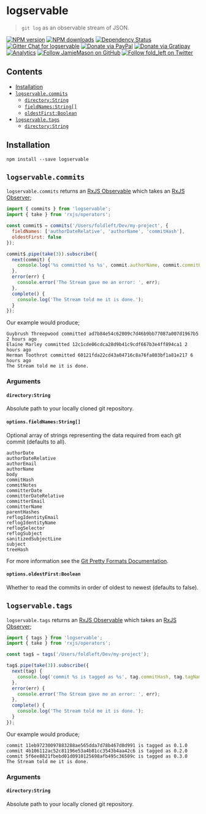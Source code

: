 # logservable

> `git log` as an observable stream of JSON.

[![NPM version](http://img.shields.io/npm/v/logservable.svg?style=flat-square)](https://www.npmjs.com/package/logservable)
[![NPM downloads](http://img.shields.io/npm/dm/logservable.svg?style=flat-square)](https://www.npmjs.com/package/logservable)
[![Dependency Status](http://img.shields.io/david/JamieMason/logservable.svg?style=flat-square)](https://david-dm.org/JamieMason/logservable)
[![Gitter Chat for logservable](https://badges.gitter.im/Join%20Chat.svg)](https://gitter.im/JamieMason/logservable)
[![Donate via PayPal](https://img.shields.io/badge/donate-paypal-blue.svg)](https://www.paypal.me/foldleft)
[![Donate via Gratipay](https://img.shields.io/gratipay/user/JamieMason.svg)](https://gratipay.com/~JamieMason/)
[![Analytics](https://ga-beacon.appspot.com/UA-45466560-5/logservable?flat&useReferer)](https://github.com/igrigorik/ga-beacon)
[![Follow JamieMason on GitHub](https://img.shields.io/github/followers/JamieMason.svg?style=social&label=Follow)](https://github.com/JamieMason)
[![Follow fold_left on Twitter](https://img.shields.io/twitter/follow/fold_left.svg?style=social&label=Follow)](https://twitter.com/fold_left)

## Contents

- [Installation](#installation)
- [`logservable.commits`](#logservablecommits)
  - [`directory:String`](#directorystring)
  - [`fieldNames:String[]`](#fieldnamesstring)
  - [`oldestFirst:Boolean`](#oldestfirstboolean)
- [`logservable.tags`](#logservabletags)
  - [`directory:String`](#directorystring-1)

## Installation

```
npm install --save logservable
```

## `logservable.commits`

`logservable.commits` returns an [RxJS Observable][observable] which takes an [RxJS Observer][observer];

```js
import { commits } from 'logservable';
import { take } from 'rxjs/operators';

const commit$ = commits('/Users/foldleft/Dev/my-project', {
  fieldNames: ['authorDateRelative', 'authorName', 'commitHash'],
  oldestFirst: false
});

commit$.pipe(take(3)).subscribe({
  next(commit) {
    console.log('%s committed %s %s', commit.authorName, commit.commitHash, commit.authorDateRelative);
  },
  error(err) {
    console.error('The Stream gave me an error: ', err);
  },
  complete() {
    console.log('The Stream told me it is done.');
  }
});
```

Our example would produce;

```
Guybrush Threepwood committed ad7b84e54c62809c7d46b9bb77087a007d1967b5 2 hours ago
Elaine Marley committed 12c1cde06cdca28d9b41c9cdf667b3e4ff894ca1 2 hours ago
Herman Toothrot committed 60121fda22cd43a04716c8a76fa803bf1a81e217 6 hours ago
The Stream told me it is done.
```

### Arguments

#### `directory:String`

Absolute path to your locally cloned git repository.

#### `options.fieldNames:String[]`

Optional array of strings representing the data required from each git commit (defaults to all).

```
authorDate
authorDateRelative
authorEmail
authorName
body
commitHash
commitNotes
committerDate
committerDateRelative
committerEmail
committerName
parentHashes
reflogIdentityEmail
reflogIdentityName
reflogSelector
reflogSubject
sanitizedSubjectLine
subject
treeHash
```

For more information see the [Git Pretty Formats Documentation](https://git-scm.com/docs/pretty-formats).

#### `options.oldestFirst:Boolean`

Whether to read the commits in order of oldest to newest (defaults to false).

## `logservable.tags`

`logservable.tags` returns an [RxJS Observable][observable] which takes an [RxJS Observer][observer];

```js
import { tags } from 'logservable';
import { take } from 'rxjs/operators';

const tag$ = tags('/Users/foldleft/Dev/my-project');

tag$.pipe(take(3)).subscribe({
  next(tag) {
    console.log('commit %s is tagged as %s', tag.commitHash, tag.tagName);
  },
  error(err) {
    console.error('The Stream gave me an error: ', err);
  },
  complete() {
    console.log('The Stream told me it is done.');
  }
});
```

Our example would produce;

```
commit 11eb97230097883288ae565dda7d78b467d8d991 is tagged as 0.1.0
commit 4b106112ac52c81196e53a4b81cc3543b4aa42c6 is tagged as 0.2.0
commit 5f6ee8821fbebd01d0910125698afb495c36509c is tagged as 0.3.0
The Stream told me it is done.
```

### Arguments

#### `directory:String`

Absolute path to your locally cloned git repository.

<!-- links -->

[observable]: http://reactivex.io/rxjs/class/es6/Observable.js~Observable.html
[observer]: http://reactivex.io/rxjs/class/es6/MiscJSDoc.js~ObserverDoc.html
